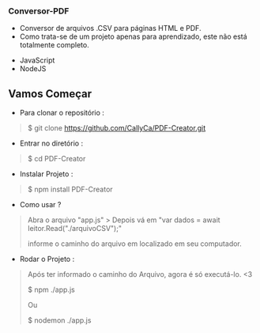 ### Conversor-PDF
 
 
- Conversor de arquivos .CSV para páginas HTML e PDF.
- Como trata-se de um projeto apenas para aprendizado, este não está totalmente completo.

* JavaScript
* NodeJS


## Vamos Começar
 
* Para clonar o repositório :
>    $  git clone https://github.com/CallyCa/PDF-Creator.git
* Entrar no diretório :
>    $  cd PDF-Creator
* Instalar Projeto :
>    $ npm install PDF-Creator

* Como usar ?
> <p> Abra o arquivo "app.js" > Depois vá em "var dados = await leitor.Read("./arquivoCSV");"</p>
> <p> informe o caminho do arquivo em localizado em seu computador.</p>

* Rodar o Projeto :
> <p> Após ter informado o caminho do Arquivo, agora é só executá-lo. <3</p>
>    $ npm ./app.js
> <p> Ou </p>
>    $ nodemon ./app.js

